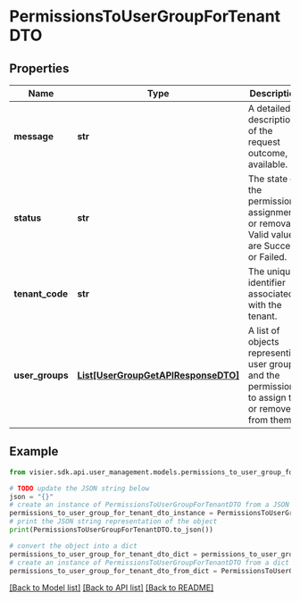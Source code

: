 # PermissionsToUserGroupForTenantDTO


## Properties

Name | Type | Description | Notes
------------ | ------------- | ------------- | -------------
**message** | **str** | A detailed description of the request outcome, if available. | [optional] 
**status** | **str** | The state of the permission assignment or removal. Valid values are Succeed or Failed. | [optional] 
**tenant_code** | **str** | The unique identifier associated with the tenant. | [optional] 
**user_groups** | [**List[UserGroupGetAPIResponseDTO]**](UserGroupGetAPIResponseDTO.md) | A list of objects representing user groups and the permissions to assign to or remove from them. | [optional] 

## Example

```python
from visier.sdk.api.user_management.models.permissions_to_user_group_for_tenant_dto import PermissionsToUserGroupForTenantDTO

# TODO update the JSON string below
json = "{}"
# create an instance of PermissionsToUserGroupForTenantDTO from a JSON string
permissions_to_user_group_for_tenant_dto_instance = PermissionsToUserGroupForTenantDTO.from_json(json)
# print the JSON string representation of the object
print(PermissionsToUserGroupForTenantDTO.to_json())

# convert the object into a dict
permissions_to_user_group_for_tenant_dto_dict = permissions_to_user_group_for_tenant_dto_instance.to_dict()
# create an instance of PermissionsToUserGroupForTenantDTO from a dict
permissions_to_user_group_for_tenant_dto_from_dict = PermissionsToUserGroupForTenantDTO.from_dict(permissions_to_user_group_for_tenant_dto_dict)
```
[[Back to Model list]](../README.md#documentation-for-models) [[Back to API list]](../README.md#documentation-for-api-endpoints) [[Back to README]](../README.md)



